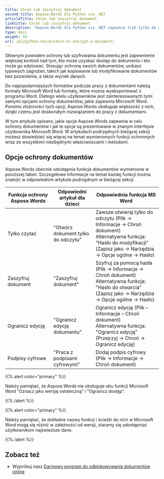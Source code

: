 ```yaml
---
title: Chroń lub zaszyfruj dokument
second_title: Aspose.Words dla Python via .NET
articleTitle: Chroń lub zaszyfruj dokument
linktitle: Chroń lub zaszyfruj dokument
description: "Aspose.Words dla Python via .NET zapewnia tryb tylko do odczytu, szyfrowanie dokumentu, ograniczenie edycji i podpisy cyfrowe w celu ochrony dokumentów. Aspose.Words obsługuje większość opcji ochrony programu Word."
type: docs
weight: 50
url: /pl/python-net/protect-or-encrypt-a-document/
---
```


Głównym powodem ochrony lub szyfrowania dokumentu jest zapewnienie większej kontroli nad tym, kto może uzyskać dostęp do dokumentu i kto może go edytować. Stosując ochronę swoich dokumentów, unikasz typowych zagrożeń, takich jak kopiowanie lub modyfikowanie dokumentów bez pozwolenia, a także wyciek danych.

Do najpopularniejszych formatów podczas pracy z dokumentami należą formaty Microsoft Word lub formaty, które można wyeksportować z programu Word. Dlatego wielu użytkowników jest zainteresowanych tymi samymi opcjami ochrony dokumentów, jakie zapewnia Microsoft Word. Pomimo złożoności tych opcji, Aspose.Words obsługuje większość z nich, dzięki czemu jest doskonałym rozwiązaniem do pracy z dokumentami.

W tym artykule opisano, jakie opcje Aspose.Words zapewnia w celu ochrony dokumentów i jak te opcje są prezentowane w znanym interfejsie użytkownika Microsoft Word. W artykułach podrzędnych bieżącej sekcji możesz dowiedzieć się więcej na temat wymienionych funkcji ochronnych wraz ze wszystkimi niezbędnymi właściwościami i metodami.

## Opcje ochrony dokumentów

Aspose.Words obecnie udostępnia funkcje dokumentów wymienione w poniższej tabeli. Szczegółowe informacje na temat każdej funkcji można znaleźć w odpowiednim artykule podrzędnym w bieżącej sekcji.

|  Funkcja ochrony Aspose.Words |  Odpowiedni artykuł dla dzieci |  Odpowiednia funkcja MS Word |
|  -------------------------------  |  ------------------------------  |  ------------------------------------------------------------  |
|  Tylko czytać |  "Otwórz dokument tylko do odczytu" |  Zawsze otwieraj tylko do odczytu (Plik → Informacje → Chroń dokument)<br /> Alternatywna funkcja: "Hasło do modyfikacji" (Zapisz jako → Narzędzia → Opcje ogólne → Hasło) |
|  Zaszyfruj dokument |  "Zaszyfruj dokument" |  Szyfruj za pomocą hasła (Plik → Informacje → Chroń dokument)<br /> Alternatywna funkcja: "Hasło do otwarcia" (Zapisz jako → Narzędzia → Opcje ogólne → Hasło) |
|  Ogranicz edycję |  "Ogranicz edycję dokumentu" |  Ogranicz edycję (Plik – Informacje – Chroń dokument)<br /> Alternatywna funkcja: "Ogranicz edycję" (Przejrzyj → Chroń → Ogranicz edycję) |
|  Podpisy cyfrowe |  "Praca z podpisami cyfrowymi" |  Dodaj podpis cyfrowy (Plik → Informacje → Chroń dokument) |

{{% alert color="primary" %}}

Należy pamiętać, że Aspose.Words nie obsługuje obu funkcji Microsoft Word "Oznacz jako wersję ostateczną" i "Ogranicz dostęp".

{{% /alert %}}

{{% alert color="primary" %}}

Należy pamiętać, że dokładne nazwy funkcji i ścieżki do nich w Microsoft Word mogą się różnić w zależności od wersji, staramy się udostępniać użytkownikom najświeższe dane.

{{% /alert %}}

## Zobacz też

* Wypróbuj nasz [Darmowy program do odblokowywania dokumentów online](https://products.aspose.app/words/unlock)
